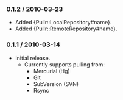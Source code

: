 ### 0.1.2 / 2010-03-23

* Added {Pullr::LocalRepository#name}.
* Added {Pullr::RemoteRepository#name}.

### 0.1.1 / 2010-03-14

* Initial release.
  * Currently supports pulling from:
    * Mercurial (Hg)
    * Git
    * SubVersion (SVN)
    * Rsync

